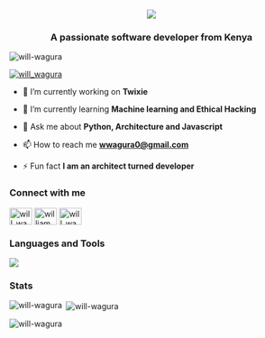 <h1 align="center">
  <img src="https://readme-typing-svg.demolab.com?font=Poppins&weight=600&size=30&pause=1000&center=true&vCenter=true&width=435&lines=Hi+There+%F0%9F%91%8B;I'm+Will+Wagura!+%F0%9F%98%84"/>
</h1>
 
<h3 align="center">A passionate software developer from Kenya</h3>

<p align="left"> <img src="https://komarev.com/ghpvc/?username=will-wagura&label=Profile%20views&color=0e75b6&style=flat" alt="will-wagura" /> </p>

<p align="left"> <a href="https://twitter.com/will_wagura" target="blank"><img src="https://img.shields.io/twitter/follow/will_wagura?logo=twitter&style=for-the-badge" alt="will_wagura" /></a> </p>

- 🔭 I’m currently working on **Twixie**

- 🌱 I’m currently learning **Machine learning and Ethical Hacking**

- 💬 Ask me about **Python, Architecture and Javascript**

- 📫 How to reach me **wwagura0@gmail.com**

- ⚡ Fun fact **I am an architect turned developer**

<h3 align="left">Connect with me</h3>
<p align="left">
<a href="https://twitter.com/will_wagura" target="blank"><img align="center" src="https://raw.githubusercontent.com/rahuldkjain/github-profile-readme-generator/master/src/images/icons/Social/twitter.svg" alt="will_wagura" height="30" width="40" /></a>
<a href="https://linkedin.com/in/william ndirangu" target="blank"><img align="center" src="https://raw.githubusercontent.com/rahuldkjain/github-profile-readme-generator/master/src/images/icons/Social/linked-in-alt.svg" alt="william ndirangu" height="30" width="40" /></a>
<a href="https://instagram.com/will_wagura" target="blank"><img align="center" src="https://raw.githubusercontent.com/rahuldkjain/github-profile-readme-generator/master/src/images/icons/Social/instagram.svg" alt="will_wagura" height="30" width="40" /></a>
</p>

<h3 align="left">Languages and Tools</h3>
  <img src="https://skillicons.dev/icons?i=react,bootstrap,mui,html,css,vscode,github,figma,tailwind,git,nodejs,python,javascript,typescript,express,mongodb,nextjs,mysql,flask,photoshop,illustrator" />

<h3 align="left">Stats</h3>
<p><img align="left" src="https://github-readme-stats.vercel.app/api/top-langs?username=will-wagura&show_icons=true&locale=en&layout=compact&theme=react&border_radius=10&size_weight=0.5&count_weight=0.5" alt="will-wagura" /></p>

<p>&nbsp;<img align="center" src="https://github-readme-stats.vercel.app/api?username=will-wagura&locale=en&count_private=true&show_icons=true&theme=react&rank_icon=github&border_radius=10" alt="will-wagura" /></p>

<p><img align="center" src="https://github-readme-streak-stats.herokuapp.com/?user=will-wagura&count_private=true&theme=react&border_radius=10"" alt="will-wagura" /></p>
